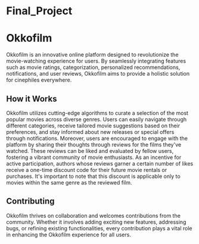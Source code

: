 # Final_Project
# Okkofilm
 Okkofilm is an innovative online platform designed to revolutionize the movie-watching experience for users. By seamlessly integrating features such as movie ratings, categorization, personalized recommendations, notifications, and user reviews, Okkofilm aims to provide a holistic solution for cinephiles everywhere.

## How it Works
Okkofilm utilizes cutting-edge algorithms to curate a selection of the most popular movies across diverse genres. Users can easily navigate through different categories, receive tailored movie suggestions based on their preferences, and stay informed about new releases or special offers through notifications. Moreover, users are encouraged to engage with the platform by sharing their thoughts through reviews for the films they've watched. These reviews can be liked and evaluated by fellow users, fostering a vibrant community of movie enthusiasts. As an incentive for active participation, authors whose reviews garner a certain number of likes receive a one-time discount code for their future movie rentals or purchases. It's important to note that this discount is applicable only to movies within the same genre as the reviewed film.

## Contributing
Okkofilm thrives on collaboration and welcomes contributions from the community. Whether it involves adding exciting new features, addressing bugs, or refining existing functionalities, every contribution plays a vital role in enhancing the Okkofilm experience for all users. 
